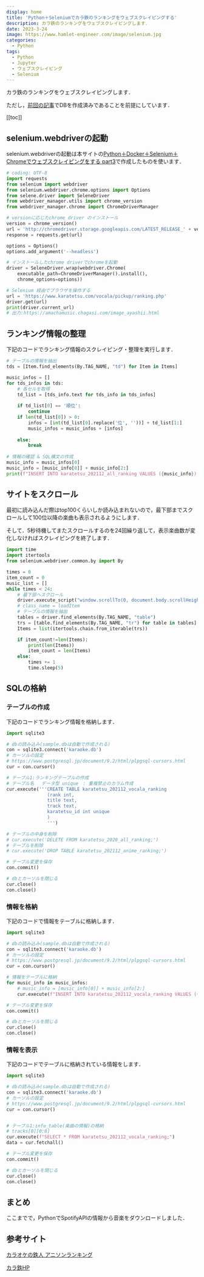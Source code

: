 ```yaml
---
display: home
title: 'Python＋Seleniumでカラ鉄のランキングをウェブスクレイピングする'
description: カラ鉄のランキングをウェブスクレイピングします．
date: 2023-3-24
image: https://www.hamlet-engineer.com/image/selenium.jpg
categories: 
  - Python
tags:
  - Python
  - Jupyter
  - ウェブスクレイピング
  - Selenium
---
```


<!-- https://www.hamlet-engineer.com -->
カラ鉄のランキングをウェブスクレイピングします．

ただし，[前回の記事]()でDBを作成済みであることを前提にしています．

<!-- more -->

<ClientOnly>
  <CallInArticleAdsense />
</ClientOnly>

[[toc]]

## selenium.webdriverの起動
selenium.webdriverの起動は本サイトの[Python＋Docker＋Selenium＋Chromeでウェブスクレイピングをする part3](https://hirasu1231.github.io/hamlet_engineer/posts/2021/02/13/websc-selenium03.html)で作成したものを使います．

```python
# coding: UTF-8
import requests
from selenium import webdriver
from selenium.webdriver.chrome.options import Options
from selene.driver import SeleneDriver
from webdriver_manager.utils import chrome_version
from webdriver_manager.chrome import ChromeDriverManager

# versionに応じたchrome driver のインストール
version = chrome_version()
url = 'http://chromedriver.storage.googleapis.com/LATEST_RELEASE_' + version
response = requests.get(url)

options = Options()
options.add_argument('--headless')

# インストールしたchrome driverでchromeを起動
driver = SeleneDriver.wrap(webdriver.Chrome(
    executable_path=ChromeDriverManager().install(), 
    chrome_options=options))

# Selenium 経由でブラウザを操作する
url = 'https://www.karatetsu.com/vocala/pickup/ranking.php'
driver.get(url)
print(driver.current_url)
# 出力:https://amachamusic.chagasi.com/image_ayashii.html
```

## ランキング情報の整理
下記のコードでランキング情報のスクレイピング・整理を実行します．

```python
# テーブルの情報を抽出
tds = [Item.find_elements(By.TAG_NAME, "td") for Item in Items]

music_infos = []
for tds_infos in tds:
    # 各セルを取得
    td_list = [tds_info.text for tds_info in tds_infos]
    
    if td_list[0] == '順位':
        continue
    if len(td_list[0]) > 0:
        infos = [int(td_list[0].replace('位', ''))] + td_list[1:]
        music_infos = music_infos + [infos]
        
    else:
        break
        
# 情報の確認 & SQL構文の作成
music_info = music_infos[0]
music_info = [music_info[0]] + music_info[2:]
print(f"INSERT INTO karatetsu_202112_all_ranking VALUES ({music_info});".replace('[', '').replace(']', ''))
```

## サイトをスクロール
最初に読み込んだ際はtop100くらいしか読み込まれないので，最下部までスクロールして100位以降の楽曲も表示されるようにします．

そして．5秒待機してまたスクロールするのを24回繰り返して，表示楽曲数が変化しなければスクレイピングを終了します．
```python
import time
import itertools
from selenium.webdriver.common.by import By

times = 0
item_count = 0
music_list = []
while times < 24:
    # 最下部へスクロール
    driver.execute_script("window.scrollTo(0, document.body.scrollHeight);")
    # class_name = loadItem
    # テーブルの情報を抽出
    tables = driver.find_elements(By.TAG_NAME, "table")
    trs = [table.find_elements(By.TAG_NAME, "tr") for table in tables]
    Items = list(itertools.chain.from_iterable(trs))

    if item_count!=len(Items):
        print(len(Items))
        item_count = len(Items)
    else:
        times += 1
        time.sleep(5)
```

## SQLの格納

### テーブルの作成
下記のコードでランキング情報を格納します．
```python
import sqlite3

# dbの読み込み(sample.dbは自動で作成される)
con = sqlite3.connect('karaoke.db')
# カーソルの設定
# https://www.postgresql.jp/document/9.2/html/plpgsql-cursors.html
cur = con.cursor()

# テーブル1:ランキングテーブルの作成
# テーブル名 　データ型 unique　: 重複禁止のカラム作成
cur.execute('''CREATE TABLE karatetsu_202112_vocala_ranking
               (rank int, 
               title text,
               track text,
               karatetsu_id int unique
               )
               ''')

# テーブルの中身を削除
# cur.execute('DELETE FROM karatetsu_2020_all_ranking;')
# テーブルを削除
# cur.execute('DROP TABLE karatetsu_202112_anime_ranking;')

# テーブル変更を保存
con.commit()

# dbとカーソルを閉じる
cur.close()
con.close()
```

### 情報を格納
下記のコードで情報をテーブルに格納します．

```python
import sqlite3

# dbの読み込み(sample.dbは自動で作成される)
con = sqlite3.connect('karaoke.db')
# カーソルの設定
# https://www.postgresql.jp/document/9.2/html/plpgsql-cursors.html
cur = con.cursor()

# 情報をテーブルに格納
for music_info in music_infos:
    # music_info = [music_info[0]] + music_info[2:]
    cur.execute(f"INSERT INTO karatetsu_202112_vocala_ranking VALUES ({music_info});".replace('[', '').replace(']', ''))

# テーブル変更を保存
con.commit()

# dbとカーソルを閉じる
cur.close()
con.close()
```

### 情報を表示
下記のコードでテーブルに格納されている情報をします．
```python
import sqlite3

# dbの読み込み(sample.dbは自動で作成される)
con = sqlite3.connect('karaoke.db')
# カーソルの設定
# https://www.postgresql.jp/document/9.2/html/plpgsql-cursors.html
cur = con.cursor()


# テーブル1:info_table(楽曲の情報)の格納
# tracks[0][0:8]
cur.execute(f"SELECT * FROM karatetsu_202112_vocala_ranking;")
data = cur.fetchall()

# テーブル変更を保存
con.commit()

# dbとカーソルを閉じる
cur.close()
con.close()
```

## まとめ
ここまでで，PythonでSpotifyAPIの情報から音楽をダウンロードしました．

## 参考サイト
[カラオケの鉄人 アニソンランキング](https://www.karatetsu.com/animegame/pickup/ranking.php)

[カラ鉄HP](https://www.karatetsu.com/index.shtml)

<ClientOnly>
  <CallInArticleAdsense />
</ClientOnly>
